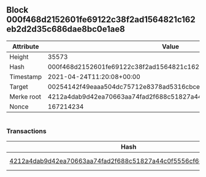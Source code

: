 ## Block 000f468d2152601fe69122c38f2ad1564821c162eb2d2d35c686dae8bc0e1ae8

Attribute | Value
--- | ---
Height | 35573
Hash | 000f468d2152601fe69122c38f2ad1564821c162eb2d2d35c686dae8bc0e1ae8
Timestamp | 2021-04-24T11:20:08+00:00
Target | 00254142f49eaaa504dc75712e8378ad5316cbcead634704b3734b6271167cc4
Merke root | 4212a4dab9d42ea70663aa74fad2f688c51827a44c0f5556cf6670e2e077f94e
Nonce | 167214234

```

```

### Transactions

Hash | Amount
--- | ---
[4212a4dab9d42ea70663aa74fad2f688c51827a44c0f5556cf6670e2e077f94e](4212a4dab9d42ea70663aa74fad2f688c51827a44c0f5556cf6670e2e077f94e.md) | 10.00000000 SKEPTI 
